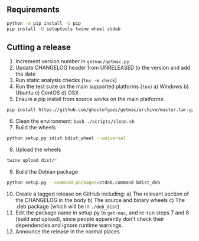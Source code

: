 
## Requirements
```bash
python -m pip install -U pip
pip install -U setuptools twine wheel stdeb
```

## Cutting a release
1. Increment version number in `getmac/getmac.py`
2. Update CHANGELOG header from UNRELEASED to the version and add the date
3. Run static analysis checks (`tox -e check`)
4. Run the test suite on the main supported platforms (`tox`)
    a) Windows
    b) Ubuntu
    c) CentOS
    d) OSX
5. Ensure a pip install from source works on the main platforms:
```bash
pip install https://github.com/ghostofgoes/getmac/archive/master.tar.gz
```
6. Clean the environment: `bash ./scripts/clean.sh`
7. Build the wheels
```bash
python setup.py sdist bdist_wheel --universal
```
8. Upload the wheels
```bash
twine upload dist/*
```
9. Build the Debian package
```bash
python setup.py --command-packages=stdeb.command bdist_deb
```
10. Create a tagged release on GitHub including:
    a) The relevant section of the CHANGELOG in the body
    b) The source and binary wheels
    c) The .deb package (which will be in `./deb_dist`)
11. Edit the package name in setup.py to `get-mac`, and re-run
steps 7 and 8 (build and upload), since people apparently don't check
their dependencies and ignore runtime warnings.
12. Announce the release in the normal places
